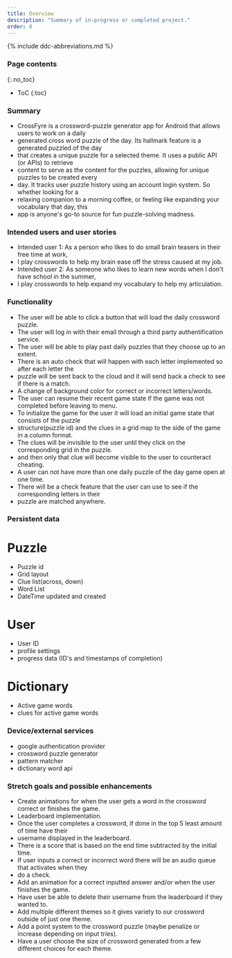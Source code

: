 ```yaml
---
title: Overview
description: "Summary of in-progress or completed project."
order: 0
---
```


{% include ddc-abbreviations.md %}

### Page contents
{:.no_toc}

- ToC
  {:toc}

### Summary

* CrossFyre is a crossword-puzzle generator app for Android that allows users to work on a daily
* generated cross word puzzle of the day. Its hallmark feature is a generated puzzled of the day 
* that creates a unique puzzle for a selected theme. It uses a public API (or APIs) to retrieve 
* content to serve as the content for the puzzles, allowing for unique puzzles to be created every 
* day. It tracks user puzzle history using an account login system. So whether looking for a 
* relaxing companion to a morning coffee, or feeling like expanding your vocabulary that day, this 
* app is anyone's go-to source for fun puzzle-solving madness.


### Intended users and user stories

* Intended user 1: As a person who likes to do small brain teasers in their free time at work,
* I play crosswords to help my brain ease off the stress caused at my job.
* Intended user 2: As someone who likes to learn new words when I don't have school in the summer,
* I play crosswords to help expand my vocabulary to help my articulation.


### Functionality

* The user will be able to click a button that will load the daily crossword puzzle.
* The user will log in with their email through a third party authentification service.
* The user will be able to play past daily puzzles that they choose up to an extent.
* There is an auto check that will happen with each letter implemented so after each letter the
* puzzle will be sent back to the cloud and it will send back a check to see if there is a match.
* A change of background color for correct or incorrect letters/words.
* The user can resume their recent game state if the game was not completed before leaving to menu.
* To initialize the game for the user it will load an initial game state that consists of the puzzle
* structure(puzzle id) and the clues in a grid map to the side of the game in a column format.
* The clues will be invisible to the user until they click on the corresponding grid in the puzzle.
* and then only that clue will become visible to the user to counteract cheating.
* A user can not have more than one daily puzzle of the day game open at one time.
* There will be a check feature that the user can use to see if the corresponding letters in their
* puzzle are matched anywhere.



### Persistent data

# Puzzle
* Puzzle id
* Grid layout
* Clue list(across, down)
* Word List
* DateTime updated and created

# User
* User ID
* profile settings
* progress data (ID's and timestamps of completion)

# Dictionary
* Active game words
* clues for active game words


### Device/external services

* google authentication provider
* crossword puzzle generator
* pattern matcher
* dictionary word api


### Stretch goals and possible enhancements

* Create animations for when the user gets a word in the crossword correct or finishes the game.
* Leaderboard implementation.
* Once the user completes a crossword, if done in the top 5 least amount of time have their
* username displayed in the leaderboard.
* There is a score that is based on the end time subtracted by the initial time.
* If user inputs a correct or incorrect word there will be an audio queue that activates when they
* do a check.
* Add an animation for a correct inputted answer and/or when the user finishes the game.
* Have user be able to delete their username from the leaderboard if they wanted to.
* Add multiple different themes so it gives variety to our crossword outside of just one theme.
* Add a point system to the crossword puzzle (maybe penalize or increase depending on input tries).
* Have a user choose the size of crossword generated from a few different choices for each theme.

